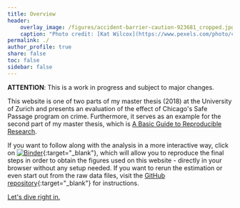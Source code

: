 ```yaml
---
title: Overview
header:
    overlay_image: /figures/accident-barrier-caution-923681_cropped.jpg
    caption: "Photo credit: [Kat Wilcox](https://www.pexels.com/photo/crime-scene-do-not-cross-signage-923681/)"
permalink: ./
author_profile: true
share: false
toc: false
sidebar: false
---
```

**ATTENTION**: This is a work in progress and subject to major changes.

This website is one of two parts of my master thesis (2018) at the University of Zurich and presents an evaluation of the effect of Chicago's Safe Passage program on crime. Furthermore, it serves as an example for the second part of my master thesis, which is [A Basic Guide to Reproducible Research](https://binste.github.io/basic_reproducibility_guide/).

If you want to follow along with the analysis in a more interactive way, click on [![Binder](https://mybinder.org/badge.svg)](https://mybinder.org/v2/gh/binste/chicago_safepassage_evaluation/master?filepath=notebooks%2F5_analysis%2F1.0-binste-analyze-crime-results-census-block-level.ipynb){:target="_blank"}, which will allow you to reproduce the final steps in order to obtain the figures used on this website - directly in your browser without any setup needed. If you want to rerun the estimation or even start out from the raw data files, visit the [GitHub repository](https://github.com/binste/chicago_safepassage_evaluation){:target="_blank"} for instructions.

[Let's dive right in.](/introduction.md)